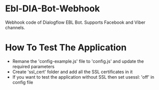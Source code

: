 # Ebl-DIA-Bot-Webhook
Webhook code of Dialogflow EBL Bot. Supports Facebook and Viber channels. 

# How To Test The Application
- Remane the 'config-example.js' file to 'config.js' and update the required parameters
- Create 'ssl_cert' folder and add all the SSL certificates in it
- If you want to test the application without SSL then set usessl: 'off' in config file
